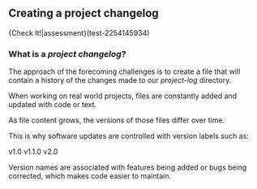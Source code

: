 ## Creating a project changelog

{Check It!|assessment}(test-2254145934)

### What is a _project changelog_?

The approach of the forecoming challenges is to create a file that will contain a history of the changes made to our _project-log_ directory.

When working on real world projects, files are constantly added and updated with code or text. 

As file content grows, the versions of those files differ over time. 

This is why software updates are controlled with version labels such as: 

v1.0
v1.1.0
v2.0 

Version names are associated with features being added or bugs being corrected, which makes code easier to maintain.